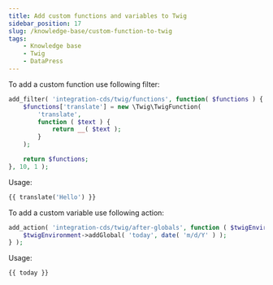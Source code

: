 ```yaml
---
title: Add custom functions and variables to Twig
sidebar_position: 17
slug: /knowledge-base/custom-function-to-twig
tags:
    - Knowledge base
    - Twig
    - DataPress
---
```


To add a custom function use following filter:

```php
add_filter( 'integration-cds/twig/functions', function( $functions ) {
    $functions['translate'] = new \Twig\TwigFunction(
        'translate',
        function ( $text ) {
            return __( $text );
        }
    );

    return $functions;
}, 10, 1 );
```

Usage:

```php
{{ translate('Hello') }}
```

To add a custom variable use following action:

```php
add_action( 'integration-cds/twig/after-globals', function ( $twigEnvironment ) {
    $twigEnvironment->addGlobal( 'today', date( 'm/d/Y' ) );
} );
```

Usage:

```php
{{ today }}
```